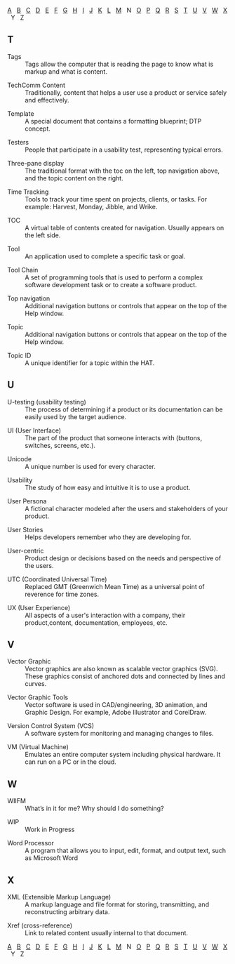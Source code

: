 [A](A-D.md#a) &nbsp; [B](A-D.md#b) &nbsp; [C](A-D.md#c) &nbsp; [D](A-D.md#d) &nbsp; [E](E-M.md#e) &nbsp; [F](E-M.md#f) &nbsp; [G](E-M.md#g) &nbsp; [H](E-M.md#h) &nbsp; [I](E-M.md#i) &nbsp; [J](E-M.md#j) &nbsp; [K](E-M.md#k) &nbsp; [L](E-M.md#l) &nbsp; [M](E-M.md#m) &nbsp;  N  &nbsp; [O](O-S.md#o) &nbsp; [P](O-S.md#p) &nbsp; [Q](O-S.md#q) &nbsp; [R](O-S.md#r) &nbsp; [S](O-S.md#s) &nbsp; [T](T-Z.md#t) &nbsp; [U](T-Z.md#u) &nbsp; [V](T-Z.md#v) &nbsp; [W](T-Z.md#w) &nbsp; [X](T-Z.md/#x) &nbsp; Y &nbsp;  Z 

## T

<dl>
  <dt>	Tags	</dt>  
  <dd>	Tags allow the computer that is reading the page to know what is markup and what is content.	</dd>
</dl>
<dl>  
  <dt>	TechComm Content	</dt>
  <dd>	Traditionally, content that helps a user use a product or service safely and effectively.	</dd>
</dl>
<dl>  
  <dt>	Template 	</dt>
  <dd>	A special document that contains a formatting blueprint; DTP concept.	</dd>
</dl>
<dl>
  <dt>	Testers	</dt>
  <dd>	People that participate in a usability test, representing typical errors.	</dd>
</dl>
<dl>
  <dt>	Three-pane display	</dt>
  <dd>	The traditional format with the toc on the left, top navigation above, and the topic content on the right.	</dd>
</dl>
<dl> 
  <dt>	Time Tracking	</dt>
  <dd>	Tools to track your time spent on projects, clients, or tasks. For example: Harvest, Monday, Jibble, and Wrike.	</dd>
</dl>
<dl> 
  <dt>	TOC	</dt>
  <dd>	A virtual table of contents created for navigation. Usually appears on the left side. 	</dd>
</dl>
<dl>  
  <dt>	Tool	</dt>
  <dd>	An application used to complete a specific task or goal.	</dd>
</dl>
<dl>  
  <dt>	Tool Chain	</dt>
  <dd>	A set of programming tools that is used to perform a complex software development task or to create a software product. 	</dd>
</dl>
<dl>  
  <dt>	Top navigation	</dt>
  <dd>	Additional navigation buttons or controls that appear on the top of the Help window.	</dd>
</dl>
<dl>  
  <dt>	Topic	</dt>
  <dd>	Additional navigation buttons or controls that appear on the top of the Help window.	</dd>
</dl>
<dl>  
  <dt>	Topic ID	</dt>
  <dd>	A unique identifier for a topic within the HAT.	</dd>   
</dl>

## U

<dl>  
  <dt>	U-testing (usability testing)	</dt>
  <dd>	The process of determining if a product or its documentation can be easily used by the target audience.	</dd>
</dl>
<dl>  
  <dt>	UI (User Interface)	</dt>
  <dd>	The part of the product that someone interacts with (buttons, switches, screens, etc.).	</dd>
</dl>
<dl>
  <dt>	Unicode	</dt>
  <dd>	A unique number is used for every character.	</dd>
</dl>
<dl>
  <dt>	Usability	</dt>
  <dd>	The study of how easy and intuitive it is to use a product.	</dd>
</dl>
<dl>  
  <dt>	User Persona	</dt>
  <dd>	A fictional character modeled after the users and stakeholders of your product.	</dd>
</dl>
<dl>  
  <dt>	User Stories	</dt>
  <dd>	Helps developers remember who they are developing for.	</dd>
</dl>
<dl>
  <dt>	User-centric	</dt>
  <dd>	Product design or decisions based on the needs and perspective of the users.	</dd>
</dl>
<dl>
  <dt>	UTC (Coordinated Universal Time)	</dt>
  <dd>	Replaced GMT (Greenwich Mean Time) as a universal point of reverence for time zones.	</dd>
</dl>
<dl>
  <dt>	UX (User Experience)	</dt>
  <dd>	All aspects of a user's interaction with a company, their product,content, documentation, employees, etc.	
</dl>

## V

<dl>  
  <dt>	Vector Graphic	</dt>
  <dd>	Vector graphics are also known as scalable vector graphics (SVG). These graphics consist of anchored dots and connected by lines and curves.	</dd>
</dl>
<dl>
  <dt>	Vector Graphic Tools	</dt>
  <dd>	Vector software is used in CAD/engineering, 3D animation, and Graphic Design. For example, Adobe Illustrator and CorelDraw.	</dd>
</dl>
<dl>
  <dt>	Version Control System (VCS)	</dt>
  <dd>	A software system for monitoring and managing changes to files.	</dd>
</dl>
<dl>
  <dt>	VM (Virtual Machine)	</dt>
  <dd>	Emulates an entire computer system including physical hardware. It can run on a PC or in the cloud.	</dd>
</dl>

## W

<dl>
  <dt>	WIIFM	</dt>
  <dd>	What’s in it for me? Why should I do something?	</dd>
</dl>
<dl>
  <dt>	WIP	</dt>
  <dd>	Work in Progress	</dd>
</dl>
<dl>
  <dt>	Word Processor	</dt>
  <dd>	A program that allows you to input, edit, format, and output text, such as Microsoft Word	</dd>
</dl>

## X

<dl>  
  <dt>	XML (Extensible Markup Language)	</dt>
  <dd>	A markup language and file format for storing, transmitting, and reconstructing arbitrary data. 	</dd>
</dl>
<dl>
  <dt>	Xref (cross-reference)	</dt>
  <dd>	Link to related content usually internal to that document.	</dd>
</dl>

[A](A-D.md#a) &nbsp; [B](A-D.md#b) &nbsp; [C](A-D.md#c) &nbsp; [D](A-D.md#d) &nbsp; [E](E-M.md#e) &nbsp; [F](E-M.md#f) &nbsp; [G](E-M.md#g) &nbsp; [H](E-M.md#h) &nbsp; [I](E-M.md#i) &nbsp; [J](E-M.md#j) &nbsp; [K](E-M.md#k) &nbsp; [L](E-M.md#l) &nbsp; [M](E-M.md#m) &nbsp;  N  &nbsp; [O](O-S.md#o) &nbsp; [P](O-S.md#p) &nbsp; [Q](O-S.md#q) &nbsp; [R](O-S.md#r) &nbsp; [S](O-S.md#s) &nbsp; [T](T-Z.md#t) &nbsp; [U](T-Z.md#u) &nbsp; [V](T-Z.md#v) &nbsp; [W](T-Z.md#w) &nbsp; [X](T-Z.md/#x) &nbsp; Y &nbsp;  Z 
